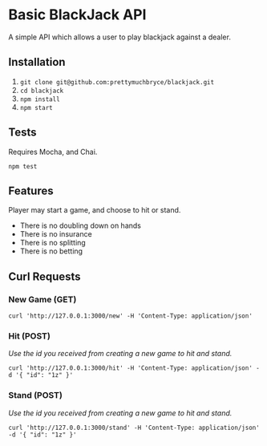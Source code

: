 # Basic BlackJack API

A simple API which allows a user to play blackjack against a dealer.

## Installation

1. `git clone git@github.com:prettymuchbryce/blackjack.git`
2. `cd blackjack`
3. `npm install`
4. `npm start`

## Tests

Requires Mocha, and Chai.

`npm test`

## Features

Player may start a game, and choose to hit or stand.

- There is no doubling down on hands
- There is no insurance
- There is no splitting
- There is no betting

## Curl Requests

### New Game (GET)

`curl 'http://127.0.0.1:3000/new' -H 'Content-Type: application/json'`

### Hit (POST)

*Use the id you received from creating a new game to hit and stand.*

`curl 'http://127.0.0.1:3000/hit' -H 'Content-Type: application/json' -d '{ "id": "1z" }'`

### Stand (POST)

*Use the id you received from creating a new game to hit and stand.*

`curl 'http://127.0.0.1:3000/stand' -H 'Content-Type: application/json' -d '{ "id": "1z" }'`
